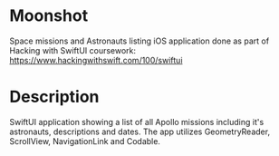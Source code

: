 # Moonshot
Space missions and Astronauts listing iOS application done as part of Hacking with SwiftUI coursework: https://www.hackingwithswift.com/100/swiftui

# Description
SwiftUI application showing a list of all Apollo missions including it's astronauts, descriptions and dates.
The app utilizes GeometryReader, ScrollView, NavigationLink and Codable.
